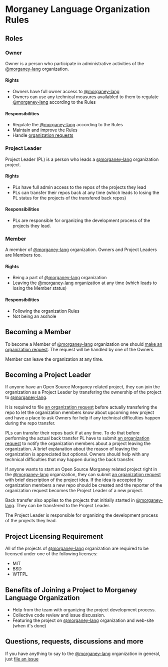 # Morganey Language Organization Rules #

## Roles ##

### Owner ###

Owner is a person who participate in administrative activities of the
[@morganey-lang] organization.

#### Rights ####

- Owners have full owner access to [@morganey-lang]
- Owners can use any technical measures availabled to them to regulate
  [@morganey-lang] according to the Rules

#### Responsibilities ####

- Regulate the [@morganey-lang] according to the Rules
- Maintain and improve the Rules
- Handle [organization requests][organization-requests]

### Project Leader ###

Project Leader (PL) is a person who leads a [@morganey-lang] organization project.

#### Rights ####

- PLs have full admin access to the repos of the projects they lead
- PLs can transfer their repos back at any time (which leads to losing
  the PL status for the projects of the transfered back repos)

#### Responsibilities ####

- PLs are responsible for organizing the development process of the
  projects they lead.

### Member ###

A member of [@morganey-lang] organization. Owners and Project Leaders are Members too.

#### Rights ####

- Being a part of [@morganey-lang] organization
- Leaving the [@morganey-lang] organization at any time (which leads
  to losing the Member status)

#### Responsibilities ####

- Following the organization Rules
- Not being an asshole

## Becoming a Member ##

To become a Member of [@morganey-lang] organization one
should [make an organization request][organization-requests]. The
request will be handled by one of the Owners.

Member can leave the organization at any time.

## Becoming a Project Leader ##

If anyone have an Open Source Morganey related project, they can join
the organization as a Project Leader by transfering the ownership of
the project to [@morganey-lang].

It is required to
file [an organization request][organization-requests] before actually
transfering the repo to let the organization members know about
upcoming new project and have a place to ask Owners for help if any
technical difficulties happen during the repo transfer.

PLs can transfer their repos back if at any time. To do that before
performing the actual back transfer PL have to
submit [an organization request][organization-requests] to notify the
organization members about a project leaving the organization. A brief
explanation about the reason of leaving the organization is
appreciated but optional. Owners should help with any technical
difficulties that may happen during the back transfer.

If anyone wants to start an Open Source Morganey related project right
in the [@morganey-lang] organization, they can
submit [an organization request][organization-requests] with brief
description of the project idea. If the idea is accepted by
organization members a new repo should be created and the reporter of
the organization request becomes the Project Leader of a new project.

Back transfer also applies to the projects that initially started in
[@morganey-lang]. They can be transfered to the Project Leader.

The Project Leader is responsible for organizing the development
process of the projects they lead.

## Project Licensing Requirement ##

All of the projects of [@morganey-lang] organization are required to
be licensed under one of the following licenses:

- MIT
- BSD
- WTFPL

## Benefits of Joining a Project to Morganey Language Organization ##

- Help from the team with organizing the project development process.
- Collective code review and issue discussion.
- Featuring the project on [@morganey-lang] organization and web-site
  (when it's done)

## Questions, requests, discussions and more ##

If you have anything to say to the [@morganey-lang] organization in
general, just [file an issue][organization-requests]

[@morganey-lang]: https://github.com/morganey-lang
[organization]: https://github.com/morganey-lang/organization
[organization-requests]: https://github.com/morganey-lang/organization/issues
